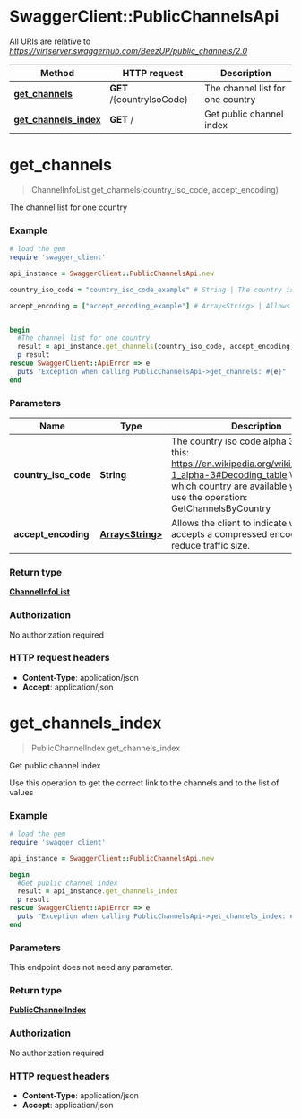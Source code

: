# SwaggerClient::PublicChannelsApi

All URIs are relative to *https://virtserver.swaggerhub.com/BeezUP/public_channels/2.0*

Method | HTTP request | Description
------------- | ------------- | -------------
[**get_channels**](PublicChannelsApi.md#get_channels) | **GET** /{countryIsoCode} | The channel list for one country
[**get_channels_index**](PublicChannelsApi.md#get_channels_index) | **GET** / | Get public channel index


# **get_channels**
> ChannelInfoList get_channels(country_iso_code, accept_encoding)

The channel list for one country

### Example
```ruby
# load the gem
require 'swagger_client'

api_instance = SwaggerClient::PublicChannelsApi.new

country_iso_code = "country_iso_code_example" # String | The country iso code alpha 3 based on this: https://en.wikipedia.org/wiki/ISO_3166-1_alpha-3#Decoding_table \\ To know which country are available you have to use the operation: GetChannelsByCountry 

accept_encoding = ["accept_encoding_example"] # Array<String> | Allows the client to indicate wether it accepts a compressed encoding to reduce traffic size.


begin
  #The channel list for one country
  result = api_instance.get_channels(country_iso_code, accept_encoding)
  p result
rescue SwaggerClient::ApiError => e
  puts "Exception when calling PublicChannelsApi->get_channels: #{e}"
end
```

### Parameters

Name | Type | Description  | Notes
------------- | ------------- | ------------- | -------------
 **country_iso_code** | **String**| The country iso code alpha 3 based on this: https://en.wikipedia.org/wiki/ISO_3166-1_alpha-3#Decoding_table \\ To know which country are available you have to use the operation: GetChannelsByCountry  | 
 **accept_encoding** | [**Array&lt;String&gt;**](String.md)| Allows the client to indicate wether it accepts a compressed encoding to reduce traffic size. | 

### Return type

[**ChannelInfoList**](ChannelInfoList.md)

### Authorization

No authorization required

### HTTP request headers

 - **Content-Type**: application/json
 - **Accept**: application/json



# **get_channels_index**
> PublicChannelIndex get_channels_index

Get public channel index

Use this operation to get the correct link to the channels and to the list of values

### Example
```ruby
# load the gem
require 'swagger_client'

api_instance = SwaggerClient::PublicChannelsApi.new

begin
  #Get public channel index
  result = api_instance.get_channels_index
  p result
rescue SwaggerClient::ApiError => e
  puts "Exception when calling PublicChannelsApi->get_channels_index: #{e}"
end
```

### Parameters
This endpoint does not need any parameter.

### Return type

[**PublicChannelIndex**](PublicChannelIndex.md)

### Authorization

No authorization required

### HTTP request headers

 - **Content-Type**: application/json
 - **Accept**: application/json



